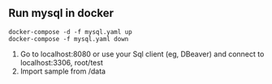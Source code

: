 ## Run mysql in docker
```shell script
docker-compose -d -f mysql.yaml up
docker-compose -f mysql.yaml down
```
1. Go to localhost:8080 or use your Sql client (eg, DBeaver) and connect to localhost:3306, root/test
2. Import sample from /data
